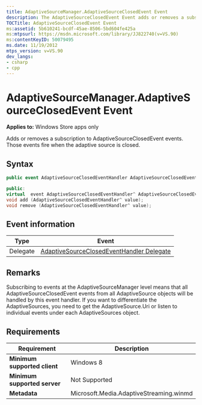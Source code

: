 ```yaml
---
title: AdaptiveSourceManager.AdaptiveSourceClosedEvent Event
description: The AdaptiveSourceClosedEvent Event adds or removes a subscription to AdaptiveSourceClosedEvent events. This article details syntax, event information, remarks, and requirements.
TOCTitle: AdaptiveSourceClosedEvent Event
ms:assetid: 5b610241-bcdf-45ae-8506-5bd604fe425a
ms:mtpsurl: https://msdn.microsoft.com/library/JJ822740(v=VS.90)
ms:contentKeyID: 50079495
ms.date: 11/19/2012
mtps_version: v=VS.90
dev_langs:
- csharp
- cpp
---
```


# AdaptiveSourceManager.AdaptiveSourceClosedEvent Event

**Applies to:** Windows Store apps only

Adds or removes a subscription to AdaptiveSourceClosedEvent events. Those events fire when the adaptive source is closed.

## Syntax

```csharp
public event AdaptiveSourceClosedEventHandler AdaptiveSourceClosedEvent
```

```cpp
public:
virtual  event AdaptiveSourceClosedEventHandler^ AdaptiveSourceClosedEvent {
void add (AdaptiveSourceClosedEventHandler^ value);
void remove (AdaptiveSourceClosedEventHandler^ value);
```

## Event information

|Type|Event|
|--- |--- |
|Delegate|[AdaptiveSourceClosedEventHandler Delegate](adaptivesourceclosedeventhandler-delegate.md)|

## Remarks

Subscribing to events at the AdaptiveSourceManager level means that all AdaptiveSourceClosedEvent events from all AdaptiveSource objects will be handled by this event handler. If you want to differentiate the AdaptiveSources, you need to get the AdaptiveSource.Uri or listen to individual events under each AdaptiveSources object.

## Requirements

|Requirement|Description|
|--- |--- |
|**Minimum supported client**|Windows 8|
|**Minimum supported server**|Not Supported|
|**Metadata**|Microsoft.Media.AdaptiveStreaming.winmd|
